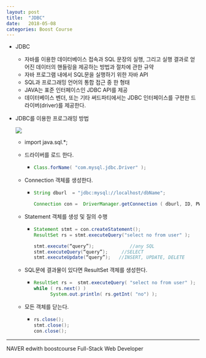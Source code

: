 ```yaml
---
layout: post
title:  "JDBC"
date:   2018-05-08
categories: Boost Course
---
```


- JDBC

  - 자바를 이용한 데이터베이스 접속과 SQL 문장의 실행, 그리고 실행 결과로 얻어진 데이터의 핸들링을 제공하는 방법과 절차에 관한 규약
  - 자바 프로그램 내에서 SQL문을 실행하기 위한 자바 API
  - SQL과 프로그래밍 언어의 통합 접근 중 한 형태
  - JAVA는 표준 인터페이스인 JDBC API를 제공
  - 데이터베이스 벤더, 또는 기타 써드파티에서는 JDBC 인터페이스를 구현한 드라이버(driver)를 제공한다.

- JDBC를 이용한 프로그래밍 방법

  ![](/image/jdbc.png)

  - import java.sql.*;

  - 드라이버를 로드 한다.

    - ```java
      Class.forName( "com.mysql.jdbc.Driver" );
      ```

  - Connection 객체를 생성한다.

    - ```java
      String dburl  = "jdbc:mysql://localhost/dbName";
      
      Connection con =  DriverManager.getConnection ( dburl, ID, PWD );
      ```

  - Statement 객체를 생성 및 질의 수행

    - ```java
      Statement stmt = con.createStatement(); 
      ResultSet rs = stmt.executeQuery("select no from user" );
      
      stmt.execute(“query”);             //any SQL
      stmt.executeQuery(“query”);     //SELECT
      stmt.executeUpdate(“query”);   //INSERT, UPDATE, DELETE
      ```

  - SQL문에 결과물이 있다면 ResultSet 객체를 생성한다.

    - ```java
      ResultSet rs =  stmt.executeQuery( "select no from user" );
      while ( rs.next() )
            System.out.println( rs.getInt( "no") );
      ```

  - 모든 객체를 닫는다.

    - ```java
      rs.close();
      stmt.close();
      con.close();
      ```

---

NAVER edwith boostcourse Full-Stack Web Developer
